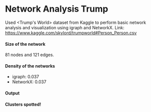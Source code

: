 # Network Analysis Trump
Used &lt;Trump's World> dataset from Kaggle to perform basic network analysis and visualization using igraph and NetworkX.
Link: https://www.kaggle.com/skylord/trumpworld#Person_Person.csv

#### Size of the network
81 nodes and 121 edges.

#### Density of the networks
+ igraph: 0.037
+ NetworkX: 0.037

#### Output

#### Clusters spotted!
